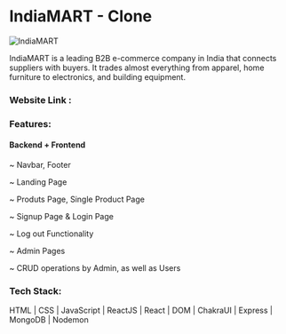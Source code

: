 <h1>IndiaMART  - Clone </h1>

![IndiaMART](https://user-images.githubusercontent.com/106386112/229416539-b531af13-9d9f-4412-9ab4-4aa68ebc29d1.png)

IndiaMART is a leading B2B e-commerce company in India that connects suppliers with buyers. It trades almost everything from apparel, home furniture to electronics, and building equipment.

<h3>Website Link :  </h3>

<h3>Features:</h3>

<h4>Backend + Frontend</h5>

~ Navbar, Footer

~ Landing Page

~ Produts Page, Single Product Page

~ Signup Page & Login Page

~ Log out Functionality

~ Admin Pages

~ CRUD operations by Admin, as well as Users

<h3>Tech Stack:</h3> 

HTML | CSS | JavaScript | ReactJS | React | DOM | ChakraUI | Express | MongoDB | Nodemon 
